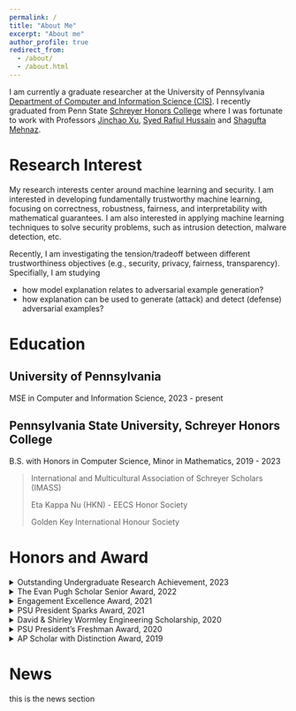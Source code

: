 ```yaml
---
permalink: /
title: "About Me"
excerpt: "About me"
author_profile: true
redirect_from: 
  - /about/
  - /about.html
---
```


I am currently a graduate researcher at the University of Pennsylvania [Department of Computer and Information Science (CIS)][UPenn CIS]. I recently graduated from Penn State [Schreyer Honors College][SHC] where I was fortunate to work with Professors [Jinchao Xu][Jinchao Xu], [Syed Rafiul Hussain][Syed Rafiul Hussain] and [Shagufta Mehnaz][Shagufta Mehnaz].


Research Interest
======
My research interests center around machine learning and security. I am interested in developing fundamentally trustworthy machine learning, focusing on correctness, robustness, fairness, and interpretability with mathematical guarantees. I am also interested in applying machine learning techniques to solve security problems, such as intrusion detection, malware detection, etc.

Recently, I am investigating the tension/tradeoff between different trustworthiness objectives (e.g., security, privacy, fairness, transparency). Specifially, I am studying

- how model explanation relates to adversarial example generation?
- how explanation can be used to generate (attack) and detect (defense) adversarial examples?


Education
======

University of Pennsylvania
---
MSE in Computer and Information Science, 2023 - present


Pennsylvania State University, Schreyer Honors College
---

B.S. with Honors in Computer Science, Minor in Mathematics, 2019 - 2023

> International and Multicultural Association of Schreyer Scholars (IMASS)
> 
> Eta Kappa Nu (HKN) - EECS Honor Society
> 
> Golden Key International Honour Society



Honors and Award
======

<details>
  <summary> Outstanding Undergraduate Research Achievement, 2023 </summary>

  Description
</details>

<details>
  <summary> The Evan Pugh Scholar Senior Award, 2022 </summary>

  Description
</details>

<details>
  <summary> Engagement Excellence Award, 2021 </summary>

  Description
</details>

<details>
  <summary> PSU President Sparks Award, 2021 </summary>

  Description
</details>

<details>
  <summary> David & Shirley Wormley Engineering Scholarship, 2020 </summary>

  Description
</details>


<details>
  <summary> PSU President’s Freshman Award, 2020 </summary>

  Description
</details>


<details>
  <summary> AP Scholar with Distinction Award, 2019 </summary>

  Description
</details>



News
======
this is the news section


[Link References]: #

[UPenn CIS]: https://www.cis.upenn.edu/
[PSU]: https://www.psu.edu/
[SHC]: https://www.shc.psu.edu/
[Jinchao Xu]: https://www.personal.psu.edu/jxx1/
[Syed Rafiul Hussain]: https://syed-rafiul-hussain.github.io/
[Shagufta Mehnaz]: https://smehnaz.github.io/

